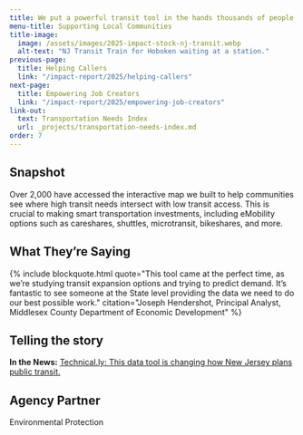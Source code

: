```yaml
---
title: We put a powerful transit tool in the hands thousands of people.
menu-title: Supporting Local Communities
title-image:
  image: /assets/images/2025-impact-stock-nj-transit.webp
  alt-text: "NJ Transit Train for Hoboken waiting at a station."
previous-page:
  title: Helping Callers
  link: "/impact-report/2025/helping-callers"
next-page:
  title: Empowering Job Creators
  link: "/impact-report/2025/empowering-job-creators"
link-out:
  text: Transportation Needs Index
  url: _projects/transportation-needs-index.md
order: 7
---
```


## Snapshot

Over 2,000 have accessed the interactive map we built to help communities see where high transit needs intersect with low transit access. This is crucial to making smart transportation investments, including eMobility options such as careshares, shuttles, microtransit, bikeshares, and more.

## What They’re Saying

{% include blockquote.html quote="This tool came at the perfect time, as we’re studying transit expansion options and trying to predict demand. It’s fantastic to see someone at the State level providing the data we need to do our best possible work." citation="Joseph Hendershot, Principal Analyst, Middlesex County Department of Economic Development" %}

## Telling the story

**In the News:** [Technical.ly: This data tool is changing how New Jersey plans public transit.](https://technical.ly/civics/new-jersey-transportation-needs-index-guest-post/)

## Agency Partner

Environmental Protection
